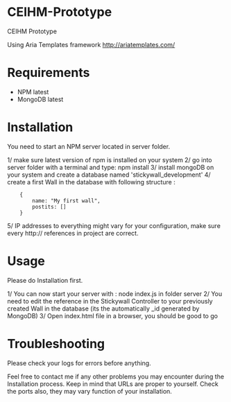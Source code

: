 # CEIHM-Prototype
CEIHM Prototype

Using Aria Templates framework
http://ariatemplates.com/

# Requirements

- NPM latest
- MongoDB latest

# Installation

You need to start an NPM server located in server folder.

1/ make sure latest version of npm is installed on your system
2/ go into server folder with a terminal and type: npm install
3/ install mongoDB on your system and create a database named 'stickywall_development'
4/ create a first Wall in the database with following structure :
```
    {
        name: "My first wall",
        postits: []
    }
```
    
5/ IP addresses to everything might vary for your configuration, make sure every http:// references in project are correct.

# Usage

Please do Installation first.

1/ You can now start your server with : node index.js in folder server
2/ You need to edit the reference in the Stickywall Controller to your previously created Wall in the database (its the automatically _id generated by MongoDB)
3/ Open index.html file in a browser, you should be good to go

# Troubleshooting

Please check your logs for errors before anything.

Feel free to contact me if any other problems you may encounter during the Installation process.
Keep in mind that URLs are proper to yourself. Check the ports also, they may vary function of your installation.